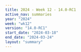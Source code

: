 ```yaml
---
title: 2024 - Week 12 - 14.0-RC1
active_nav: summaries
year: "2024"
week: "wk12"
version: "14.0-RC1"
start_date: "2024-03-18"
end_date: "2024-03-24"
layout: "summary"
---
```

